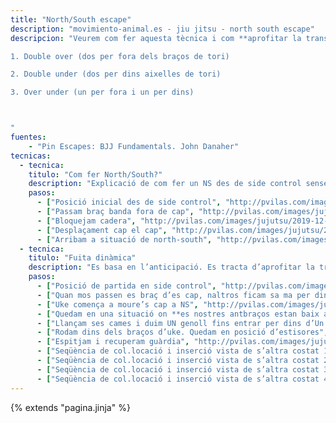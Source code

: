 ```yaml
---
title: "North/South escape"
description: "movimiento-animal.es - jiu jitsu - north south escape"
descripcion: "Veurem com fer aquesta tècnica i com **aprofitar la transició des de side control** per intentar que uke no acabi la presa. Després veurem tres tipus de NS en funció de com quedin els braços de uke.

1. Double over (dos per fora dels braços de tori)

2. Double under (dos per dins aixelles de tori)

3. Over under (un per fora i un per dins)



"
fuentes:
    - "Pin Escapes: BJJ Fundamentals. John Danaher"
tecnicas: 
  - tecnica:
    titulo: "Com fer North/South?"
    description: "Explicació de com fer un NS des de side control sense que tori s'escapi." 
    pasos:
      - ["Posició inicial des de side control", "http://pvilas.com/images/jujutsu/2019-12-27-pin2/ns-tr-1.png"]
      - ["Passam braç banda fora de cap", "http://pvilas.com/images/jujutsu/2019-12-27-pin2/ns-tr-2.png"]
      - ["Bloquejam cadera", "http://pvilas.com/images/jujutsu/2019-12-27-pin2/ns-tr-3.png"]
      - ["Desplaçament cap el cap", "http://pvilas.com/images/jujutsu/2019-12-27-pin2/ns-tr-4.png"]
      - ["Arribam a situació de north-south", "http://pvilas.com/images/jujutsu/2019-12-27-pin2/ns-tr-5.png"]
  - tecnica:
    titulo: "Fuita dinàmica"
    description: "Es basa en l’anticipació. Es tracta d’aprofitar la transició entre side control i north-south. És la fuguida més important." 
    pasos:
      - ["Posició de partida en side control", "http://pvilas.com/images/jujutsu/2019-12-27-pin2/ns-tr-1.png"]
      - ["Quan mos passen es braç d’es cap, naltros ficam sa ma per dins amb es canell per fora de s'aixella. Es braç de fora està amb es colce a sa cadera d'uke", "http://pvilas.com/images/jujutsu/2019-12-27-pin2/ns-tr-6.png"]
      - ["Uke comença a moure’s cap a NS", "http://pvilas.com/images/jujutsu/2019-12-27-pin2/ns-tr-7.png"]
      - ["Quedam en una situació on **es nostres antbraços estan baix aixelles d’uke**!", "http://pvilas.com/images/jujutsu/2019-12-27-pin2/ns-tr-8.png"]
      - ["Llançam ses cames i duim UN genoll fins entrar per dins d’Un dels nostres colçes. Feim una connexió entre un genoll i un colçe", "http://pvilas.com/images/jujutsu/2019-12-27-pin2/ns-tr-9.png"]
      - ["Rodam dins dels braços d’uke. Quedam en posició d’estisores", "http://pvilas.com/images/jujutsu/2019-12-27-pin2/ns-tr-10.png"]
      - ["Espitjam i recuperam guàrdia", "http://pvilas.com/images/jujutsu/2019-12-27-pin2/ns-tr-11.png"]
      - ["Seqüència de col.locació i inserció vista de s’altra costat 1", "http://pvilas.com/images/jujutsu/2019-12-27-pin2/ns-tr-12.png"]
      - ["Seqüència de col.locació i inserció vista de s’altra costat 2", "http://pvilas.com/images/jujutsu/2019-12-27-pin2/ns-tr-13.png"]
      - ["Seqüència de col.locació i inserció vista de s’altra costat 3", "http://pvilas.com/images/jujutsu/2019-12-27-pin2/ns-tr-14.png"]
      - ["Seqüència de col.locació i inserció vista de s’altra costat 4", "http://pvilas.com/images/jujutsu/2019-12-27-pin2/ns-tr-16.png"]
---
```

{% extends  "pagina.jinja" %}